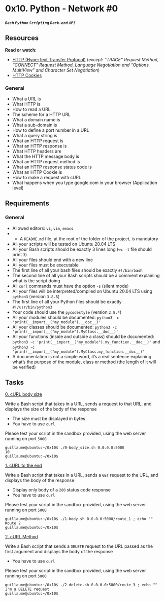 # 0x10. Python - Network #0
#####  `Bash` `Python` `Scripting` `Back-end` `API`

## Resources
**Read or watch**:

* [HTTP (HyperText Transfer Protocol)](https://www3.ntu.edu.sg/home/ehchua/programming/webprogramming/HTTP_Basics.html) (*except: “TRACE” Request Method, “CONNECT” Request Method, Language Negotiation and “Options MultiView” and Character Set Negotiation*)
* [HTTP Cookies](https://developer.mozilla.org/en-US/docs/Web/HTTP/Cookies)

### General
* What a URL is
* What HTTP is
* How to read a URL
* The scheme for a HTTP URL
* What a domain name is
* What a sub-domain is
* How to define a port number in a URL
* What a query string is
* What an HTTP request is
* What an HTTP response is
* What HTTP headers are
* What the HTTP message body is
* What an HTTP request method is
* What an HTTP response status code is
* What an HTTP Cookie is
* How to make a request with cURL
* What happens when you type google.com in your browser (Application level)

## Requirements
### General
* Allowed editors: `vi`, `vim`, `emacs`
* - A `README.md` file, at the root of the folder of the project, is mandatory
* All your scripts will be tested on Ubuntu 20.04 LTS
* All your Bash scripts should be exactly 3 lines long (`wc -l` file should print `3`)
* All your files should end with a new line
* All your files must be executable
* The first line of all your bash files should be exactly `#!/bin/bash`
* The second line of all your Bash scripts should be a comment explaining what is the script doing
* All `curl` commands must have the option `-s` (silent mode)
* All your files will be interpreted/compiled on Ubuntu 20.04 LTS using `python3` (version `3.8.5`)
* The first line of all your Python files should be exactly `#!/usr/bin/python3`
* Your code should use the `pycodestyle` (version `2.8.*`)
* All your modules should be documented: `python3 -c 'print(__import__("my_module").__doc__)'`
* All your classes should be documented: `python3 -c 'print(__import__("my_module").MyClass.__doc__)'`
* All your functions (inside and outside a class) should be documented: `python3 -c 'print(__import__("my_module").my_function.__doc__)'` and `python3 -c 'print(__import__("my_module").MyClass.my_function.__doc__)'`
* A documentation is not a simple word, it’s a real sentence explaining what’s the purpose of the module, class or method (the length of it will be verified)

## Tasks

[0. cURL body size](./0-body_size.sh)

Write a Bash script that takes in a URL, sends a request to that URL, and displays the size of the body of the response

* The size must be displayed in bytes
* You have to use `curl`

Please test your script in the sandbox provided, using the web server running on port `5000`
```
guillaume@ubuntu:~/0x10$ ./0-body_size.sh 0.0.0.0:5000
10
guillaume@ubuntu:~/0x10$
```

[1. cURL to the end](./1-body.sh)

Write a Bash script that takes in a URL, sends a `GET` request to the URL, and displays the body of the response

* Display only body of a `200` status code response
* You have to use `curl`

Please test your script in the sandbox provided, using the web server running on port `5000`
```
guillaume@ubuntu:~/0x10$ ./1-body.sh 0.0.0.0:5000/route_1 ; echo ""
Route 2
guillaume@ubuntu:~/0x10$
```

[2. cURL Method](./2-delete.sh)

Write a Bash script that sends a `DELETE` request to the URL passed as the first argument and displays the body of the response

* You have to use `curl`

Please test your script in the sandbox provided, using the web server running on port `5000`
```
guillaume@ubuntu:~/0x10$ ./2-delete.sh 0.0.0.0:5000/route_3 ; echo ""
I'm a DELETE request
guillaume@ubuntu:~/0x10$
```
